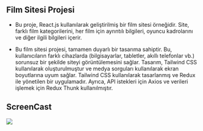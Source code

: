 ## Film Sitesi Projesi

   - Bu proje, React.js kullanılarak geliştirilmiş bir film sitesi örneğidir. Site, farklı film kategorilerini, her film için ayrıntılı bilgileri, oyuncu kadrolarını ve diğer ilgili bilgileri içerir. 
   
   - Bu film sitesi projesi, tamamen duyarlı bir tasarıma sahiptir. Bu, kullanıcıların farklı cihazlarda (bilgisayarlar, tabletler, akıllı telefonlar vb.) sorunsuz bir şekilde siteyi görüntülemesini sağlar. Tasarım, Tailwind CSS kullanılarak oluşturulmuştur ve medya sorguları kullanılarak ekran boyutlarına uyum sağlar. Tailwind CSS kullanılarak tasarlanmış ve Redux ile yönetilen bir uygulamadır. Ayrıca, API istekleri için Axios ve verileri işlemek için Redux Thunk kullanılmıştır.

## ScreenCast
<img src="screen.gif">

